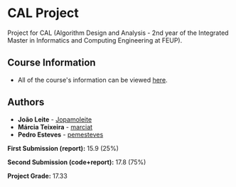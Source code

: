 # CAL Project

Project for CAL (Algorithm Design and Analysis - 2nd year of the Integrated Master in Informatics and Computing Engineering at FEUP).

## Course Information

* All of the course's information can be viewed [here](https://sigarra.up.pt/feup/en/ucurr_geral.ficha_uc_view?pv_ocorrencia_id=419999).

## Authors

* **João Leite** - [Jopamoleite](https://github.com/Jopamoleite)
* **Márcia Teixeira** - [marciat](https://github.com/marciat)
* **Pedro Esteves** - [pemesteves](https://github.com/pemesteves)

**First Submission (report):** 15.9 (25%)

**Second Submission (code+report):** 17.8 (75%)

**Project Grade:** 17.33

